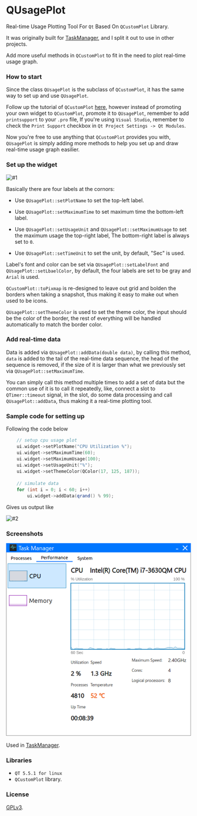 # QUsagePlot

Real-time Usage Plotting Tool For `Qt` Based On `QCustomPlot` Library.

It was originally built for [TaskManager](https://github.com/RyanWangGit/TaskManager), and I split it out to use in other projects.

Add more useful methods in `QCustomPlot` to fit in the need to plot real-time usage graph.

### How to start
Since the class `QUsagePlot` is the subclass of `QCustomPlot`, it has the same way to set up and use `QUsagePlot`.

Follow up the tutorial of `QCustomPlot` [here](http://www.qcustomplot.com/index.php/tutorials/settingup), 
however instead of promoting your own widget to `QCustomPlot`, promote it to `QUsagePlot`, remember to add `printsupport` to your `.pro` file,
If you're using `Visual Studio`, remember to check the `Print Support` checkbox in `Qt Project Settings -> Qt Modules`.

Now you're free to use anything that `QCustomPlot` provides you with, `QUsagePlot` is simply adding more methods to 
help you set up and draw real-time usage graph easilier.

### Set up the widget
![#1](https://github.com/RyanWangGit/QUsagePlot/raw/master/Screenshots/1.png)

Basically there are four labels at the cornors:

- Use `QUsagePlot::setPlotName` to set the top-left label.

- Use `QUsagePlot::setMaximumTime` to set maximum time the bottom-left label.

- Use `QUsagePlot::setUsageUnit` and `QUsagePlot::setMaximumUsage` to set the maximum usage the top-right label,
The bottom-right label is always set to `0`.

- Use `QUsagePlot::setTimeUnit` to set the unit, by default, "Sec" is used.

Label's font and color can be set via `QUsagePlot::setLabelFont` and `QUsagePlot::setLbaelColor`, by default, the four labels
are set to be gray and `Arial` is used.

`QCustomPlot::toPixmap` is re-designed to leave out grid and bolden the borders when taking a snapshot,
thus making it easy to make out when used to be icons.

`QUsagePlot::setThemeColor` is used to set the theme color, the input should be the color of the border,
the rest of everything will be handled automatically to match the border color.

### Add real-time data
Data is added via `QUsagePlot::addData(double data)`, by calling this method, `data` is added to
the tail of the real-time data sequence, the head of the sequence is removed, if the size of it
is larger than what we previously set via `QUsagePlot::setMaximumTime`.

You can simply call this method multiple times to add a set of data but the common use of it
is to call it repeatedly, like, connect a slot to `QTimer::timeout` signal, in the slot, do some 
data processing and call `QUsagePlot::addData`, thus making it a real-time plotting tool.

### Sample code for setting up 

Following the code below

```cpp
    // setup cpu usage plot
	ui.widget->setPlotName("CPU Utilization %");
	ui.widget->setMaximumTime(60);
	ui.widget->setMaximumUsage(100);
	ui.widget->setUsageUnit("%");
	ui.widget->setThemeColor(QColor(17, 125, 187));

	// simulate data
	for (int i = 0; i < 60; i++)
		ui.widget->addData(qrand() % 99);
```

Gives us output like

![#2](https://github.com/RyanWangGit/QUsagePlot/raw/master/Screenshots/2.png)

### Screenshots
![#3](https://github.com/RyanWangGit/TaskManager/raw/master/Screenshots/2.png)

Used in [TaskManager](https://github.com/RyanWangGit/TaskManager).

### Libraries
 * `QT 5.5.1 for linux`
 * `QCustomPlot` library.

### License
[GPLv3](https://github.com/RyanWangGit/QUsagePlot/blob/master/LICENSE).
